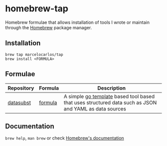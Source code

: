 # homebrew-tap

Homebrew formulae that allows installation of tools I wrote or maintain through the [Homebrew](https://brew.sh/) package manager.

## Installation

```shell
brew tap marcelocarlos/tap
brew install <FORMULA>
```

## Formulae

| Repository | Formula | Description |
| ---------- | ------- | ----------- |
| [datasubst](https://github.com/marcelocarlos/datasubst) | [formula](Formula/datasubst.rb) | A simple [go template](https://golang.org/pkg/text/template/) based tool based that uses structured data such as JSON and YAML as data sources |

## Documentation

`brew help`, `man brew` or check [Homebrew's documentation](https://docs.brew.sh/)